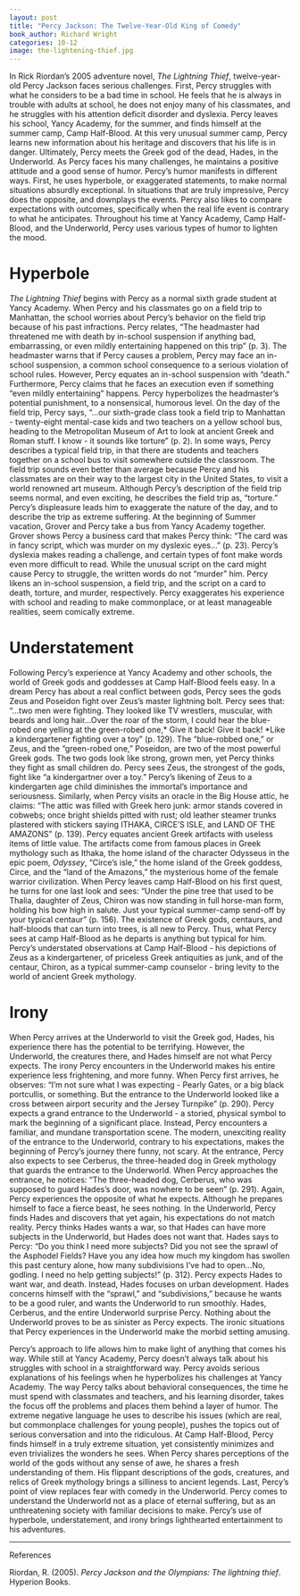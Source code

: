 ```yaml
---
layout: post
title: "Percy Jackson: The Twelve-Year-Old King of Comedy"
book_author: Richard Wright
categories: 10-12
image: the-lightening-thief.jpg
---
```

In Rick Riordan’s 2005 adventure novel, *The Lightning Thief*,
twelve-year-old Percy Jackson faces serious challenges. First, Percy
struggles with what he considers to be a bad time in school. He feels
that he is always in trouble with adults at school, he does not enjoy
many of his classmates, and he struggles with his attention deficit
disorder and dyslexia. Percy leaves his school, Yancy Academy, for the
summer, and finds himself at the summer camp, Camp Half-Blood. At this
very unusual summer camp, Percy learns new information about his
heritage and discovers that his life is in danger. Ultimately, Percy
meets the Greek god of the dead, Hades, in the Underworld. As Percy
faces his many challenges, he maintains a positive attitude and a good
sense of humor. Percy’s humor manifests in different ways. First, he
uses hyperbole, or exaggerated statements, to make normal situations
absurdly exceptional. In situations that are truly impressive, Percy
does the opposite, and downplays the events. Percy also likes to compare
expectations with outcomes, specifically when the real life event is
contrary to what he anticipates. Throughout his time at Yancy Academy,
Camp Half-Blood, and the Underworld, Percy uses various types of humor
to lighten the mood.

# Hyperbole 

*The Lightning Thief* begins with Percy as a normal sixth grade student
at Yancy Academy. When Percy and his classmates go on a field trip to
Manhattan, the school worries about Percy’s behavior on the field trip
because of his past infractions. Percy relates, “The headmaster had
threatened me with death by in-school suspension if anything bad,
embarrassing, or even mildly entertaining happened on this trip” (p. 3).
The headmaster warns that if Percy causes a problem, Percy may face an
in-school suspension, a common school consequence to a serious violation
of school rules. However, Percy equates an in-school suspension with
“death.” Furthermore, Percy claims that he faces an execution even if
something “even mildly entertaining” happens. Percy hyperbolizes the
headmaster’s potential punishment, to a nonsensical, humorous level. On
the day of the field trip, Percy says, “...our sixth-grade class took a
field trip to Manhattan - twenty-eight mental-case kids and two teachers
on a yellow school bus, heading to the Metropolitan Museum of Art to
look at ancient Greek and Roman stuff. I know - it sounds like torture”
(p. 2). In some ways, Percy describes a typical field trip, in that
there are students and teachers together on a school bus to visit
somewhere outside the classroom. The field trip sounds even better than
average because Percy and his classmates are on their way to the largest
city in the United States, to visit a world renowned art museum.
Although Percy’s description of the field trip seems normal, and even
exciting, he describes the field trip as, “torture.” Percy’s displeasure
leads him to exaggerate the nature of the day, and to describe the trip
as extreme suffering. At the beginning of Summer vacation, Grover and
Percy take a bus from Yancy Academy together. Grover shows Percy a
business card that makes Percy think: “The card was in fancy script,
which was murder on my dyslexic eyes…” (p. 23). Percy’s dyslexia makes
reading a challenge, and certain types of font make words even more
difficult to read. While the unusual script on the card might cause
Percy to struggle, the written words do not “murder” him. Percy likens
an in-school suspension, a field trip, and the script on a card to
death, torture, and murder, respectively. Percy exaggerates his
experience with school and reading to make commonplace, or at least
manageable realities, seem comically extreme.

# Understatement

Following Percy’s experience at Yancy Academy and other schools, the
world of Greek gods and goddesses at Camp Half-Blood feels easy. In a
dream Percy has about a real conflict between gods, Percy sees the gods
Zeus and Poseidon fight over Zeus’s master lightning bolt. Percy sees
that: “...two men were fighting. They looked like TV wrestlers,
muscular, with beards and long hair…Over the roar of the storm, I could
hear the blue-robed one yelling at the green-robed one,* Give it back!
Give it back! *Like a kindergartener fighting over a toy” (p. 129). The
“blue-robbed one,” or Zeus, and the “green-robed one,” Poseidon, are two
of the most powerful Greek gods. The two gods look like strong, grown
men, yet Percy thinks they fight as small children do. Percy sees Zeus,
the strongest of the gods, fight like “a kindergartner over a toy.”
Percy’s likening of Zeus to a kindergarten age child diminishes the
immortal’s importance and seriousness. Similarly, when Percy visits an
oracle in the Big House attic, he claims: “The attic was filled with
Greek hero junk: armor stands covered in cobwebs; once bright shields
pitted with rust; old leather steamer trunks plastered with stickers
saying ITHAKA, CIRCE’S ISLE, and LAND OF THE AMAZONS” (p. 139). Percy
equates ancient Greek artifacts with useless items of little value. The
artifacts come from famous places in Greek mythology such as Ithaka, the
home island of the character Odysseus in the epic poem, *Odyssey*,
“Circe’s isle,” the home island of the Greek goddess, Circe, and the
“land of the Amazons,” the mysterious home of the female warrior
civilization. When Percy leaves camp Half-Blood on his first quest, he
turns for one last look and sees: “Under the pine tree that used to be
Thalia, daughter of Zeus, Chiron was now standing in full horse-man
form, holding his bow high in salute. Just your typical summer-camp
send-off by your typical centaur” (p. 156). The existence of Greek gods,
centaurs, and half-bloods that can turn into trees, is all new to Percy.
Thus, what Percy sees at camp Half-Blood as he departs is anything but
typical for him. Percy’s understated observations at Camp Half-Blood -
his depictions of Zeus as a kindergartener, of priceless Greek
antiquities as junk, and of the centaur, Chiron, as a typical
summer-camp counselor - bring levity to the world of ancient Greek
mythology. 

# Irony

When Percy arrives at the Underworld to visit the Greek god, Hades, his
experience there has the potential to be terrifying. However, the
Underworld, the creatures there, and Hades himself are not what Percy
expects. The irony Percy encounters in the Underworld makes his entire
experience less frightening, and more funny. When Percy first arrives,
he observes: “I’m not sure what I was expecting - Pearly Gates, or a big
black portcullis, or something. But the entrance to the Underworld
looked like a cross between airport security and the Jersey Turnpike”
(p. 290). Percy expects a grand entrance to the Underworld - a storied,
physical symbol to mark the beginning of a significant place. Instead,
Percy encounters a familiar, and mundane transportation scene. The
modern, unexciting reality of the entrance to the Underworld, contrary
to his expectations, makes the beginning of Percy’s journey there funny,
not scary. At the entrance, Percy also expects to see Cerberus, the
three-headed dog in Greek mythology that guards the entrance to the
Underworld. When Percy approaches the entrance, he notices: “The
three-headed dog, Cerberus, who was supposed to guard Hades’s door, was
nowhere to be seen” (p. 291). Again, Percy experiences the opposite of
what he expects. Although he prepares himself to face a fierce beast, he
sees nothing. In the Underworld, Percy finds Hades and discovers that
yet again, his expectations do not match reality. Percy thinks Hades
wants a war, so that Hades can have more subjects in the Underworld, but
Hades does not want that. Hades says to Percy: “Do you think I need more
subjects? Did you not see the sprawl of the Asphodel Fields? Have you
any idea how much my kingdom has swollen this past century alone, how
many subdivisions I’ve had to open…No, godling. I need no help getting
subjects!” (p. 312). Percy expects Hades to want war, and death.
Instead, Hades focuses on urban development. Hades concerns himself with
the “sprawl,” and “subdivisions,” because he wants to be a good ruler,
and wants the Underworld to run smoothly. Hades, Cerberus, and the
entire Underworld surprise Percy. Nothing about the Underworld proves to
be as sinister as Percy expects. The ironic situations that Percy
experiences in the Underworld make the morbid setting amusing.

Percy’s approach to life allows him to make light of anything that comes
his way. While still at Yancy Academy, Percy doesn’t always talk about
his struggles with school in a straightforward way. Percy avoids serious
explanations of his feelings when he hyperbolizes his challenges at
Yancy Academy. The way Percy talks about behavioral consequences, the
time he must spend with classmates and teachers, and his learning
disorder, takes the focus off the problems and places them behind a
layer of humor. The extreme negative language he uses to describe his
issues (which are real, but commonplace challenges for young people),
pushes the topics out of serious conversation and into the ridiculous.
At Camp Half-Blood, Percy finds himself in a truly extreme situation,
yet consistently minimizes and even trivializes the wonders he sees.
When Percy shares perceptions of the world of the gods without any sense
of awe, he shares a fresh understanding of them. His flippant
descriptions of the gods, creatures, and relics of Greek mythology
brings a silliness to ancient legends. Last, Percy’s point of view
replaces fear with comedy in the Underworld. Percy comes to understand
the Underworld not as a place of eternal suffering, but as an
unthreatening society with familiar decisions to make. Percy’s use of
hyperbole, understatement, and irony brings lighthearted entertainment
to his adventures.

---
References

Riordan, R. (2005). *Percy Jackson and the Olympians: The lightning
thief*. Hyperion Books.
